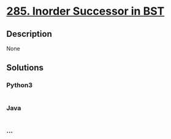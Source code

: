 # [285. Inorder Successor in BST](https://leetcode.com/problems/inorder-successor-in-bst)

## Description
None


## Solutions


### Python3

```python

```

### Java

```java

```

### ...
```

```
